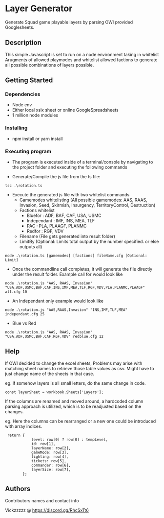 # Layer Generator

Generate Squad game playable layers by parsing OWI provided Googlesheets. 

## Description

This simple Javascript is set to run on a node environment taking in whitelist Arugments of allowed playmodes and whitelist allowed factions to generate all possible combinations of layers possible.

## Getting Started

### Dependencies

* Node env
* Either local xslx sheet or online GoogleSpreadsheets
* 1 million node modules

### Installing

* npm install or yarn install

### Executing program

* The program is executed inside of a terminal/console by navigating to the project folder and executing the following commands

* Generate/Compile the js file from the ts file: 
```
tsc .\rotation.ts
```

* Execute the generated js file with two whitelist commands
    * Gamemodes whitelisting (All possible gamemodes: AAS, RAAS, Invasion, Seed, Skirmish, Insurgency, TerritoryControl, Destruction)
    * Factions whitelist 
        * Bluefor       : ADF, BAF, CAF, USA, USMC
        * Independant   : IMF, INS, MEA, TLF
        * PAC           : PLA, PLAAGF, PLANMC
        * Redfor        : RGF, VDV
    * Filename (File gets generated into result folder)
    * LimitBy (Optional: Limits total output by the number specified. or else outputs all) 
```
node .\rotation.ts [gamemodes] [factions] fileName.cfg [Optional: Limit]
```

* Once the commandline call completes, it will generate the file directly under the result folder. Example call for would look like 

```
node .\rotation.js "AAS, RAAS, Invasion" "USA,ADF,USMC,BAF,CAF,INS,IMF,MEA,TLF,RGF,VDV,PLA,PLANMC,PLAAGF" all.cfg 10
```

* An Independant only example would look like

```
node .\rotation.js "AAS,RAAS,Invasion" "INS,IMF,TLF,MEA" independant.cfg 25
```

* Blue vs Red

```
node .\rotation.js "AAS, RAAS, Invasion" "USA,ADF,USMC,BAF,CAF,RGF,VDV" redblue.cfg 12
```

## Help

If OWI decided to change the excel sheets, Problems may arise with matching sheet names to retrieve those table values as csv. Might have to just change name of the sheets in that case. 

eg. if somehow layers is all small letters, do the same change in code. 
```
const layerSheet = workbook.Sheets['Layers'];
```

If the columns are renamed and moved around, a hardcoded column parsing approach is utilized, which is to be readjusted based on the changes. 

eg.  Here the columns can be rearranged or a new one could be introduced with array indices. 
```
 return {
            level: row[0] ? row[0] : tempLevel,
            id: row[1],
            layerName: row[2],
            gameMode: row[3],
            lighting: row[4],
            tickets: row[5],
            commander: row[6],
            layerSize: row[7],
        };
```


## Authors

Contributors names and contact info

Vickzzzzz @ https://discord.gg/RhcSxTt6
